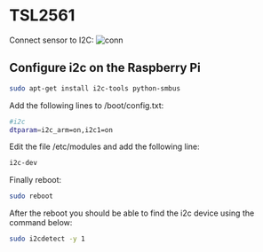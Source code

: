 # TSL2561

Connect sensor to I2C:
![conn](http://www.pibits.net/wp-content/uploads/2017/06/pi-and-tsl2561_bb-652x1024.jpg)

## Configure i2c on the Raspberry Pi
```bash
sudo apt-get install i2c-tools python-smbus
```
Add the following lines to /boot/config.txt:
```bash
#i2c
dtparam=i2c_arm=on,i2c1=on
```
Edit the file /etc/modules and add the following line:
```bash
i2c-dev
``` 
Finally reboot:
```bash
sudo reboot
```
After the reboot you should be able to find the i2c device using the command below:
```bash
sudo i2cdetect -y 1
```